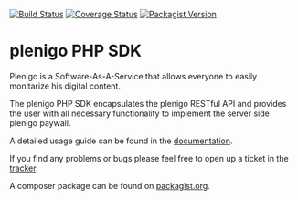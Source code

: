 [![Build Status](https://secure.travis-ci.org/plenigo/plenigo_php_sdk.png?branch=master)](https://travis-ci.org/plenigo/plenigo_php_sdk) [![Coverage Status](https://coveralls.io/repos/plenigo/plenigo_php_sdk/badge.svg)](https://coveralls.io/r/plenigo/plenigo_php_sdk) [![Packagist Version](https://img.shields.io/packagist/v/plenigo/plenigo-php-sdk.svg)](https://packagist.org/packages/plenigo/plenigo-php-sdk)

plenigo PHP SDK
===============
Plenigo is a Software-As-A-Service  that allows everyone to easily monitarize his digital content.

The plenigo PHP SDK encapsulates the plenigo RESTful API and provides the user with all necessary functionality to implement the server side plenigo paywall.

A detailed usage guide can be found in the [documentation](https://plenigo.github.io).

If you find any problems or bugs please feel free to open up a ticket in the [tracker](https://github.com/plenigo/plenigo_php_sdk/issues).

A composer package can be found on [packagist.org](https://packagist.org/packages/plenigo/plenigo-php-sdk).
